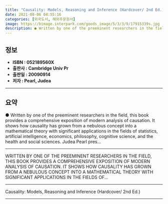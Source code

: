```yaml
---
title: "Causality: Models, Reasoning and Inference (Hardcover/ 2nd Ed.)"
date: 2021-08-06 04:55:16
categories: [외국도서, 해외주문원서]
image: https://bimage.interpark.com/goods_image/5/3/3/9/17915339s.jpg
description: ● Written by one of the preeminent researchers in the field, this book provides a comprehensive exposition of modern analysis of causation. It shows how causal
---
```


## **정보**

- **ISBN : 052189560X**
- **출판사 : Cambridge Univ Pr**
- **출판일 : 20090914**
- **저자 : Pearl, Judea**

------



## **요약**

●  Written by one of the preeminent researchers in the field, this book provides a comprehensive exposition of modern analysis of causation. It shows how causality has grown from a nebulous concept into a mathematical theory with significant applications in the fields of statistics, artificial intelligence, economics, philosophy, cognitive science, and the health and social sciences. Judea Pearl pres...

------

WRITTEN BY ONE OF THE PREEMINENT RESEARCHERS IN THE FIELD, THIS BOOK PROVIDES A COMPREHENSIVE EXPOSITION OF MODERN ANALYSIS OF CAUSATION. IT SHOWS HOW CAUSALITY HAS GROWN FROM A NEBULOUS CONCEPT INTO A MATHEMATICAL THEORY WITH SIGNIFICANT APPLICATIONS IN THE FIELDS OF... 

------


Causality: Models, Reasoning and Inference (Hardcover/ 2nd Ed.) 

------


